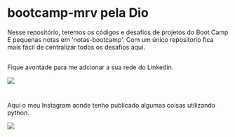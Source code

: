 # bootcamp-mrv pela Dio
Nesse repositório, teremos os códigos e desafios de projetos do Boot Camp <br>
E pequenas notas em 'notas-bootcamp'. 
Com um único repositorio fica mais fácil de centralizar todos os desafios aqui. <br>

##
<div>
  <p>Fique avontade para me adcionar a sua rede do Linkedin.</p>
    <a href="https://www.linkedin.com/in/jf-ar/"><img src="https://img.shields.io/badge/LinkedIn-0077B5?style=for-the-badge&logo=linkedin&logoColor=white" target="_blank"></a>
</div>

#

<div>
  <p>Aqui o meu Instagram aonde tenho publicado algumas coisas utilizando python.</p>
  <a href="https://instagram.com/jrjosuue"><img src="https://img.shields.io/badge/Instagram-E4405F?style=for-the-badge&logo=instagram&logoColor=white" target="_blank"></a>
</div>
